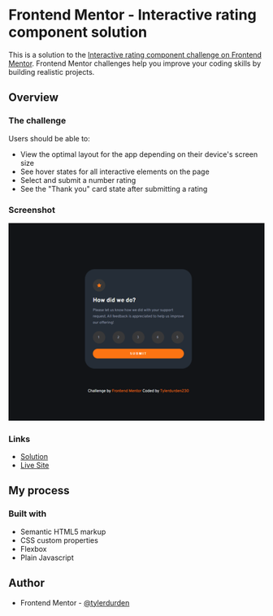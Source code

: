 # Frontend Mentor - Interactive rating component solution

This is a solution to the [Interactive rating component challenge on Frontend Mentor](https://www.frontendmentor.io/challenges/interactive-rating-component-koxpeBUmI). Frontend Mentor challenges help you improve your coding skills by building realistic projects.

## Overview

### The challenge

Users should be able to:

- View the optimal layout for the app depending on their device's screen size
- See hover states for all interactive elements on the page
- Select and submit a number rating
- See the "Thank you" card state after submitting a rating

### Screenshot

![](./screenshot.png)

### Links

- [Solution](https://your-solution-url.com)
- [Live Site](https://intratcomp.netlify.app/)

## My process

### Built with

- Semantic HTML5 markup
- CSS custom properties
- Flexbox
- Plain Javascript

## Author

- Frontend Mentor - [@tylerdurden](https://www.frontendmentor.io/profile/tylerdurden230)


